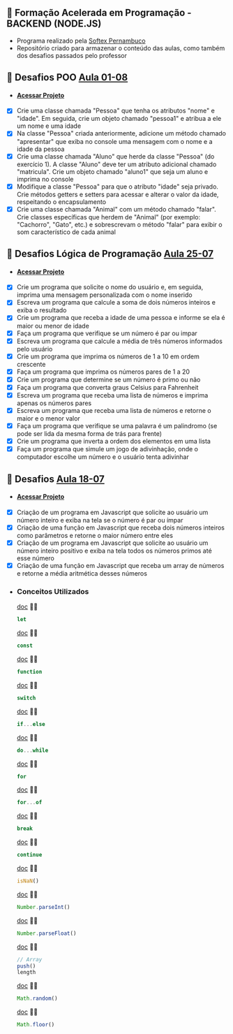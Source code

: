 ## 📗 Formação Acelerada em Programação - BACKEND (NODE.JS) 
- Programa realizado pela [Softex Pernambuco](https://softexpe.org.br/)
- Repositório criado para armazenar o conteúdo das aulas, como também dos desafios passados pelo professor
 ## 🚀 Desafios POO [Aula 01-08](https://github.com/devcodecampos/javascript-training-fap/tree/main/aula-01-08)
  - #### [Acessar Projeto](https://github.com/devcodecampos/javascript-training-fap/tree/main/aula-01-08)
  - [X] Crie uma classe chamada "Pessoa" que tenha os atributos "nome" e "idade". Em seguida, crie um objeto chamado "pessoa1" e atribua a ele um nome e uma idade
  - [X] Na classe "Pessoa" criada anteriormente, adicione um método chamado "apresentar" que exiba no console uma mensagem com o nome e a idade da pessoa  
  - [X] Crie uma classe chamada "Aluno" que herde da classe "Pessoa" (do exercício 1). A classe "Aluno" deve ter um atributo adicional chamado "matricula". Crie um objeto chamado "aluno1" que seja um aluno e imprima no console
  - [X] Modifique a classe "Pessoa" para que o atributo "idade" seja privado. Crie métodos getters e setters para acessar e alterar o valor da idade, respeitando o encapsulamento    
  - [X] Crie uma classe chamada "Animal" com um método chamado "falar". Crie classes específicas que herdem de "Animal" (por exemplo: "Cachorro", "Gato", etc.) e sobrescrevam o método "falar" para exibir o som característico de cada animal

 ## 🚀 Desafios Lógica de Programação [Aula 25-07](https://github.com/devcodecampos/javascript-training-fap/tree/main/aula-25-07)
  - #### [Acessar Projeto](https://github.com/devcodecampos/javascript-training-fap/tree/main/aula-25-07)
  - [X] Crie um programa que solicite o nome do usuário e, em seguida, imprima uma mensagem personalizada com o nome inserido
  - [X] Escreva um programa que calcule a soma de dois números inteiros e exiba o resultado
  - [X] Crie um programa que receba a idade de uma pessoa e informe se ela é maior ou menor de idade
  - [X] Faça um programa que verifique se um número é par ou impar
  - [X] Escreva um programa que calcule a média de três números informados pelo usuário
  - [X] Crie um programa que imprima os números de 1 a 10 em ordem crescente
  - [X] Faça um programa que imprima os números pares de 1 a 20
  - [X] Crie um programa que determine se um número é primo ou não
  - [X] Faça um programa que converta graus Celsius para Fahrenheit
  - [X] Escreva um programa que receba uma lista de números e imprima apenas os números pares
  - [X] Escreva um programa que receba uma lista de números e retorne o maior e o menor valor
  - [X] Faça um programa que verifique se uma palavra é um palindromo (se pode ser lida da mesma forma de trás para frente)
  - [X] Crie um programa que inverta a ordem dos elementos em uma lista
  - [X] Faça um programa que simule um jogo de adivinhação, onde o computador escolhe um número e o usuário tenta adivinhar

 ## 🚀 Desafios [Aula 18-07](https://github.com/devcodecampos/javascript-training-fap/tree/main/aula-18-07)
 - #### [Acessar Projeto](https://github.com/devcodecampos/javascript-training-fap/tree/main/aula-18-07)
  - [x] Criação de um programa em Javascript que solicite ao usuário um número inteiro e exiba na tela se o número é par ou ímpar
  - [x] Criação de uma função em Javascript que receba dois números inteiros como parâmetros e retorne o maior número entre eles
  - [x] Criação de um programa em Javascript que solicite ao usuário um número inteiro positivo e exiba na tela todos os números primos até esse número
  - [x] Criação de uma função em Javascript que receba um array de números e retorne a média aritmética desses números

  - ### Conceitos Utilizados
    [doc](https://developer.mozilla.org/en-US/docs/Web/JavaScript/Reference/Statements/let) 📝🔗
    ``` js
    let 
    ``` 

    [doc](https://developer.mozilla.org/en-US/docs/Web/JavaScript/Reference/Statements/const) 📝🔗
    ``` js
    const
    ``` 

    [doc](https://developer.mozilla.org/en-US/docs/Web/JavaScript/Reference/Functions) 📝🔗
    ``` js
    function
    ``` 

    [doc](https://developer.mozilla.org/en-US/docs/Web/JavaScript/Reference/Statements/switch) 📝🔗
    ``` js
    switch
    ``` 

    [doc](https://developer.mozilla.org/en-US/docs/Web/JavaScript/Reference/Statements/if...else) 📝🔗
    ``` js
    if...else
    ```  

    [doc](https://developer.mozilla.org/en-US/docs/Web/JavaScript/Reference/Statements/do...while) 📝🔗
    ``` js
    do...while
    ``` 

    [doc](https://developer.mozilla.org/en-US/docs/Web/JavaScript/Reference/Statements/for) 📝🔗
    ``` js
    for
    ```

    [doc](https://developer.mozilla.org/en-US/docs/Web/JavaScript/Reference/Statements/for...of) 📝🔗
    ``` js
    for...of
    ```  

    [doc](https://developer.mozilla.org/en-US/docs/Web/JavaScript/Reference/Statements/break) 📝🔗
    ``` js
    break
    ```

    [doc](https://developer.mozilla.org/en-US/docs/Web/JavaScript/Reference/Statements/continue) 📝🔗
    ``` js
    continue
    ``` 

    [doc](https://developer.mozilla.org/en-US/docs/Web/JavaScript/Reference/Global_Objects/isNaN) 📝🔗
    ``` js
    isNaN()
    ```

    [doc](https://developer.mozilla.org/pt-BR/docs/Web/JavaScript/Reference/Global_Objects/Number/parseInt) 📝🔗
    ``` js
    Number.parseInt()
    ```

     [doc](https://developer.mozilla.org/pt-BR/docs/Web/JavaScript/Reference/Global_Objects/Number/parseFloat) 📝🔗
    ``` js
    Number.parseFloat()
    ```

     [doc](https://developer.mozilla.org/en-US/docs/Web/JavaScript/Reference/Global_Objects/Array) 📝🔗
    ``` js
    // Array
    push()
    length
    ```

    [doc](https://developer.mozilla.org/en-US/docs/Web/JavaScript/Reference/Global_Objects/Math/random) 📝🔗
    ``` js
    Math.random()
    ```

    [doc](https://developer.mozilla.org/en-US/docs/Web/JavaScript/Reference/Global_Objects/Math/floor) 📝🔗
    ``` js
    Math.floor()
    ```
